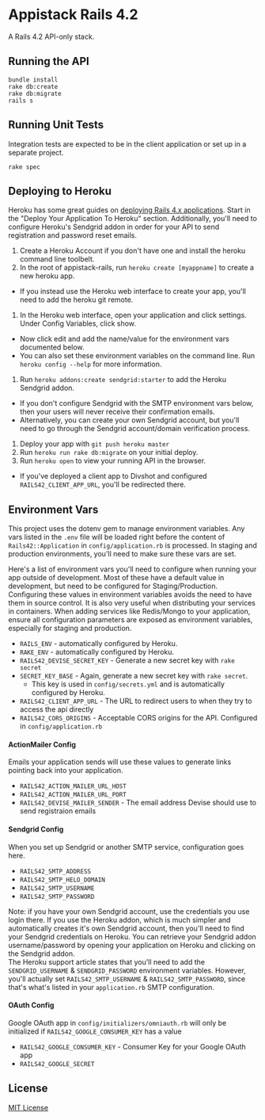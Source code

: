 # Appistack Rails 4.2

A Rails 4.2 API-only stack.

## Running the API

```shell
bundle install
rake db:create
rake db:migrate
rails s
```

## Running Unit Tests

Integration tests are expected to be in the client application or set up in a separate project.

```shell
rake spec
```

## Deploying to Heroku

Heroku has some great guides on [deploying Rails 4.x applications](https://devcenter.heroku.com/articles/getting-started-with-rails4#deploy-your-application-to-heroku).
Start in the "Deploy Your Application To Heroku" section.  Additionally, you'll need to configure Heroku's Sendgrid addon 
in order for your API to send registration and password reset emails.

1. Create a Heroku Account if you don't have one and install the heroku command line toolbelt.
1. In the root of appistack-rails, run `heroku create [myappname]` to create a new heroku app.
  - If you instead use the Heroku web interface to create your app, you'll need to add the heroku git remote.
1. In the Heroku web interface, open your application and click settings.  Under Config Variables, click show.
  - Now click edit and add the name/value for the environment vars documented below.
  - You can also set these environment variables on the command line.  Run `heroku config --help` for more information.
1. Run `heroku addons:create sendgrid:starter` to add the Heroku Sendgrid addon.
  - If you don't configure Sendgrid with the SMTP environment vars below, then your users will never receive their confirmation emails.
  - Alternatively, you can create your own Sendgrid account, but you'll need to go through the Sendgrid account/domain verification process.
1. Deploy your app with `git push heroku master`
1. Run `heroku run rake db:migrate` on your initial deploy.
1. Run `heroku open` to view your running API in the browser.
  - If you've deployed a client app to Divshot and configured `RAILS42_CLIENT_APP_URL`, you'll be redirected there.  

## Environment Vars

This project uses the dotenv gem to manage environment variables.  Any vars listed in the `.env` file will be
loaded right before the content of `Rails42::Application` in `config/application.rb` is processed.  In staging
and production environments, you'll need to make sure these vars are set.

Here's a list of environment vars you'll need to configure when running your app outside of development.  Most of these have a
default value in development, but need to be configured for Staging/Production.  Configuring these values in environment
variables avoids the need to have them in source control.  It is also very useful when distributing your services in containers.
When adding services like Redis/Mongo to your application, ensure all configuration parameters are exposed as
environment variables, especially for staging and production.  

- `RAILS_ENV` - automatically configured by Heroku.
- `RAKE_ENV` - automatically configured by Heroku.
- `RAILS42_DEVISE_SECRET_KEY` - Generate a new secret key with `rake secret`
- `SECRET_KEY_BASE` - Again, generate a new secret key with `rake secret`.  
  - This key is used in `config/secrets.yml` and is automatically configured by Heroku.
- `RAILS42_CLIENT_APP_URL` - The URL to redirect users to when they try to access the api directly
- `RAILS42_CORS_ORIGINS` - Acceptable CORS origins for the API.  Configured in `config/application.rb`

#### ActionMailer Config

Emails your application sends will use these values to generate links pointing back into your application.

- `RAILS42_ACTION_MAILER_URL_HOST` 
- `RAILS42_ACTION_MAILER_URL_PORT`
- `RAILS42_DEVISE_MAILER_SENDER` - The email address Devise should use to send registraion emails

#### Sendgrid Config

When you set up Sendgrid or another SMTP service, configuration goes here.  

- `RAILS42_SMTP_ADDRESS`
- `RAILS42_SMTP_HELO_DOMAIN`
- `RAILS42_SMTP_USERNAME`
- `RAILS42_SMTP_PASSWORD`

Note: if you have your own Sendgrid account, use the credentials you use login there.  If you use the Heroku addon, which
is much simpler and automatically creates it's own Sendgrid account, then you'll need to find your Sendgrid credentials on Heroku. 
You can retrieve your Sendgrid addon username/password by opening your application on Heroku and clicking on the Sendgrid addon.  
The Heroku support article states that you'll need to add the `SENDGRID_USERNAME` & `SENDGRID_PASSWORD` environment variables.  However,
you'll actually set `RAILS42_SMTP_USERNAME` & `RAILS42_SMTP_PASSWORD`, since that's what's listed in your `application.rb` SMTP configuration. 

#### OAuth Config

Google OAuth app in `config/initializers/omniauth.rb` will only be initialized if `RAILS42_GOOGLE_CONSUMER_KEY` has a value

- `RAILS42_GOOGLE_CONSUMER_KEY` - Consumer Key for your Google OAuth app
- `RAILS42_GOOGLE_SECRET`

## License

[MIT License](http://dcunited001.mit-license.org)